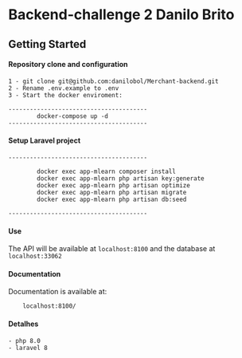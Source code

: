 # Backend-challenge 2 Danilo Brito

## Getting Started

#### Repository clone and configuration
    1 - git clone git@github.com:danilobol/Merchant-backend.git
    2 - Rename .env.example to .env
    3 - Start the docker enviroment:
```
---------------------------------------
        docker-compose up -d
---------------------------------------
```

#### Setup Laravel project

```
---------------------------------------

        docker exec app-mlearn composer install
        docker exec app-mlearn php artisan key:generate
        docker exec app-mlearn php artisan optimize
        docker exec app-mlearn php artisan migrate
        docker exec app-mlearn php artisan db:seed

---------------------------------------

```
#### Use

The API will be available at `localhost:8100` and the database at `localhost:33062`

#### Documentation

Documentation is available at:

```
    localhost:8100/
```

#### Detalhes

    - php 8.0
    - laravel 8
